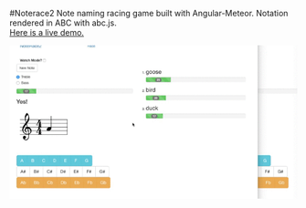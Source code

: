 #Noterace2
Note naming racing game built with Angular-Meteor.  Notation rendered in ABC with abc.js.  
[Here is a live demo.](http://noterace2.herokuapp.com/race)

![alt text](https://github.com/russc/noterace2/blob/master/noterace2.gif)

